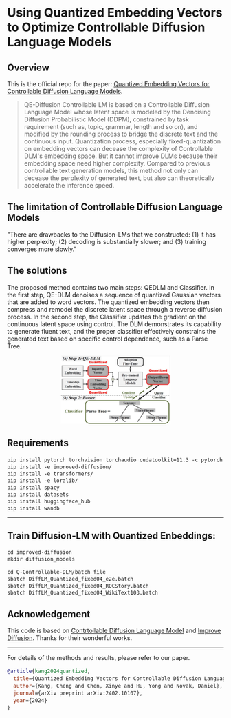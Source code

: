 


# Using Quantized Embedding Vectors to Optimize Controllable Diffusion Language Models



## Overview

This is the official repo for the paper: [Quantized Embedding Vectors for Controllable Diffusion Language Models](https://arxiv.org/abs/2402.10107).

> QE-Diffusion Controllable LM is based on a Controllable Diffusion Language Model whose latent space is modeled by the 
> Denoising Diffusion Probabilistic Model (DDPM), constrained by task requirement (such as, topic, grammar, length and 
> so on), and modified by the rounding process to bridge the discrete text and the continuous input. Quantization process, 
> especially fixed-quantization on embedding vectors can decease the complexity of Controllable DLM's embedding space. 
> But it cannot improve DLMs because their embedding space need higher complexity. Compared to previous controllable 
> text generation models, this method not only can decease the 
> perplexity of generated text, but also can theoretically accelerate the inference speed.  

## The limitation of Controllable Diffusion Language Models

"There are drawbacks to the Diffusion-LMs that we constructed: (1) it has higher perplexity; (2) decoding is substantially slower; and (3) training converges more slowly."


## The solutions
The proposed method contains two main steps: QEDLM and Classifier. In the first step, QE-DLM denoises a sequence of quantized Gaussian vectors that are added to word vectors. The quantized embedding vectors then compress and remodel the discrete latent space through a reverse diffusion process. In the second step, the Classifier updates the gradient on the continuous latent space using control. The DLM demonstrates its capability to generate fluent text, and the proper classifier effectively constrains the generated text based on specific control dependence, such as a Parse Tree.

<div align="center">
    <figure>
        <img src="assets/Figure1.jpg" width="60%" alt="topic_coverage"/>
    </figure>
</div>

## Requirements

```
pip install pytorch torchvision torchaudio cudatoolkit=11.3 -c pytorch
pip install -e improved-diffusion/ 
pip install -e transformers/
pip install -e loralib/
pip install spacy
pip install datasets 
pip install huggingface_hub
pip install wandb
```

-----------------------------------------------------
## Train Diffusion-LM with Quantized Enbeddings:

```
cd improved-diffusion
mkdir diffusion_models
```

```
cd Q-Controllable-DLM/batch_file
sbatch DiffLM_Quantized_fixed04_e2e.batch
sbatch DiffLM_Quantized_fixed04_ROCStory.batch
sbatch DiffLM_Quantized_fixed04_WikiText103.batch
```

## Acknowledgement
This code is based on [Contrtollable Diffusion Language Model](https://github.com/XiangLi1999/Diffusion-LM) and [Improve Diffusion](https://github.com/openai/improved-diffusion). Thanks for their wonderful works.


-----------------------------------------------------

For details of the methods and results, please refer to our paper. 


```bibtex
@article{kang2024quantized,
  title={Quantized Embedding Vectors for Controllable Diffusion Language Models},
  author={Kang, Cheng and Chen, Xinye and Hu, Yong and Novak, Daniel},
  journal={arXiv preprint arXiv:2402.10107},
  year={2024}
}
```

